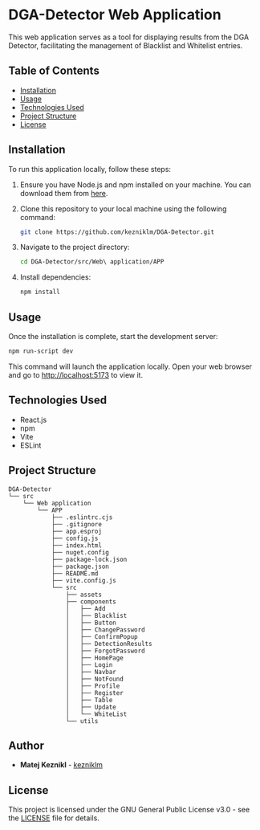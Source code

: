 # DGA-Detector Web Application

This web application serves as a tool for displaying results from the DGA Detector, facilitating the management of Blacklist and Whitelist entries.

## Table of Contents

- [Installation](#installation)
- [Usage](#usage)
- [Technologies Used](#technologies-used)
- [Project Structure](#project-structure)
- [License](#license)

## Installation

To run this application locally, follow these steps:

1. Ensure you have Node.js and npm installed on your machine. You can download them from [here](https://nodejs.org/).

2. Clone this repository to your local machine using the following command:

   ```bash
   git clone https://github.com/kezniklm/DGA-Detector.git
   ```

3. Navigate to the project directory:

   ```bash
   cd DGA-Detector/src/Web\ application/APP
   ```

4. Install dependencies:

   ```bash
   npm install
   ```

## Usage

Once the installation is complete, start the development server:

```bash
npm run-script dev
```

This command will launch the application locally. Open your web browser and go to [http://localhost:5173](http://localhost:5173) to view it.

## Technologies Used

- React.js
- npm
- Vite
- ESLint

## Project Structure

```
DGA-Detector
└── src
    └── Web application
        └── APP
            ├── .eslintrc.cjs
            ├── .gitignore
            ├── app.esproj
            ├── config.js
            ├── index.html
            ├── nuget.config
            ├── package-lock.json
            ├── package.json
            ├── README.md
            ├── vite.config.js
            └── src
                ├── assets
                ├── components
                │   ├── Add
                │   ├── Blacklist
                │   ├── Button
                │   ├── ChangePassword
                │   ├── ConfirmPopup
                │   ├── DetectionResults
                │   ├── ForgotPassword
                │   ├── HomePage
                │   ├── Login
                │   ├── Navbar
                │   ├── NotFound
                │   ├── Profile
                │   ├── Register
                │   ├── Table
                │   ├── Update
                │   └── WhiteList
                └── utils
```

## Author

- **Matej Keznikl** -  [kezniklm](https://github.com/kezniklm)

## License

This project is licensed under the GNU General Public License v3.0 - see the [LICENSE](../../../LICENSE) file for details.
